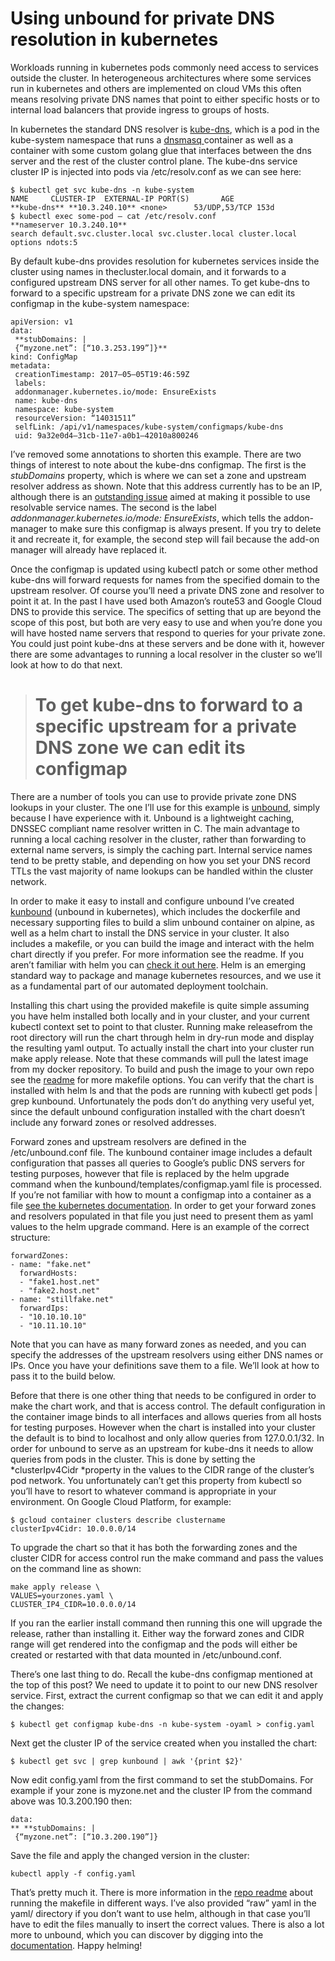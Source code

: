 
# Using unbound for private DNS resolution in kubernetes



Workloads running in kubernetes pods commonly need access to services outside the cluster. In heterogeneous architectures where some services run in kubernetes and others are implemented on cloud VMs this often means resolving private DNS names that point to either specific hosts or to internal load balancers that provide ingress to groups of hosts.

In kubernetes the standard DNS resolver is [kube-dns](https://github.com/kubernetes/dns), which is a pod in the kube-system namespace that runs a [dnsmasq ](http://www.thekelleys.org.uk/dnsmasq/docs/dnsmasq-man.html)container as well as a container with some custom golang glue that interfaces between the dns server and the rest of the cluster control plane. The kube-dns service cluster IP is injected into pods via /etc/resolv.conf as we can see here:

    $ kubectl get svc kube-dns -n kube-system
    NAME     CLUSTER-IP  EXTERNAL-IP PORT(S)       AGE
    **kube-dns** **10.3.240.10** <none>      53/UDP,53/TCP 153d
    $ kubectl exec some-pod — cat /etc/resolv.conf
    **nameserver 10.3.240.10**
    search default.svc.cluster.local svc.cluster.local cluster.local options ndots:5

By default kube-dns provides resolution for kubernetes services inside the cluster using names in thecluster.local domain, and it forwards to a configured upstream DNS server for all other names. To get kube-dns to forward to a specific upstream for a private DNS zone we can edit its configmap in the kube-system namespace:

    apiVersion: v1
    data:
     **stubDomains: |
     {“myzone.net”: [“10.3.253.199”]}**
    kind: ConfigMap
    metadata:
     creationTimestamp: 2017–05–05T19:46:59Z
     labels:
     addonmanager.kubernetes.io/mode: EnsureExists
     name: kube-dns
     namespace: kube-system
     resourceVersion: “14031511”
     selfLink: /api/v1/namespaces/kube-system/configmaps/kube-dns
     uid: 9a32e0d4–31cb-11e7-a0b1–42010a800246

I’ve removed some annotations to shorten this example. There are two things of interest to note about the kube-dns configmap. The first is the *stubDomains* property, which is where we can set a zone and upstream resolver address as shown. Note that this address currently has to be an IP, although there is an [outstanding issue](https://github.com/kubernetes/dns/issues/82) aimed at making it possible to use resolvable service names. The second is the label *addonmanager.kubernetes.io/mode: EnsureExists*, which tells the addon-manager to make sure this configmap is always present. If you try to delete it and recreate it, for example, the second step will fail because the add-on manager will already have replaced it.

Once the configmap is updated using kubectl patch or some other method kube-dns will forward requests for names from the specified domain to the upstream resolver. Of course you’ll need a private DNS zone and resolver to point it at. In the past I have used both Amazon’s route53 and Google Cloud DNS to provide this service. The specifics of setting that up are beyond the scope of this post, but both are very easy to use and when you’re done you will have hosted name servers that respond to queries for your private zone. You could just point kube-dns at these servers and be done with it, however there are some advantages to running a local resolver in the cluster so we’ll look at how to do that next.
> # To get kube-dns to forward to a specific upstream for a private DNS zone we can edit its configmap

There are a number of tools you can use to provide private zone DNS lookups in your cluster. The one I’ll use for this example is [unbound](https://www.unbound.net/), simply because I have experience with it. Unbound is a lightweight caching, DNSSEC compliant name resolver written in C. The main advantage to running a local caching resolver in the cluster, rather than forwarding to external name servers, is simply the caching part. Internal service names tend to be pretty stable, and depending on how you set your DNS record TTLs the vast majority of name lookups can be handled within the cluster network.

In order to make it easy to install and configure unbound I’ve created [kunbound](https://github.com/Markbnj/kunbound) (unbound in kubernetes), which includes the dockerfile and necessary supporting files to build a slim unbound container on alpine, as well as a helm chart to install the DNS service in your cluster. It also includes a makefile, or you can build the image and interact with the helm chart directly if you prefer. For more information see the readme. If you aren’t familiar with helm you can [check it out here](https://helm.sh/). Helm is an emerging standard way to package and manage kubernetes resources, and we use it as a fundamental part of our automated deployment toolchain.

Installing this chart using the provided makefile is quite simple assuming you have helm installed both locally and in your cluster, and your current kubectl context set to point to that cluster. Running make releasefrom the root directory will run the chart through helm in dry-run mode and display the resulting yaml output. To actually install the chart into your cluster run make apply release. Note that these commands will pull the latest image from my docker repository. To build and push the image to your own repo see the [readme](https://github.com/Markbnj/kunbound/blob/master/README.md) for more makefile options. You can verify that the chart is installed with helm ls and that the pods are running with kubectl get pods | grep kunbound. Unfortunately the pods don’t do anything very useful yet, since the default unbound configuration installed with the chart doesn’t include any forward zones or resolved addresses.

Forward zones and upstream resolvers are defined in the /etc/unbound.conf file. The kunbound container image includes a default configuration that passes all queries to Google’s public DNS servers for testing purposes, however that file is replaced by the helm upgrade command when the kunbound/templates/configmap.yaml file is processed. If you’re not familiar with how to mount a configmap into a container as a file [see the kubernetes documentation](https://kubernetes.io/docs/tasks/configure-pod-container/configure-pod-configmap/#add-configmap-data-to-a-volume). In order to get your forward zones and resolvers populated in that file you just need to present them as yaml values to the helm upgrade command. Here is an example of the correct structure:

    forwardZones:
    - name: "fake.net"  
      forwardHosts:  
      - "fake1.host.net"  
      - "fake2.host.net"
    - name: "stillfake.net"  
      forwardIps:  
      - "10.10.10.10"  
      - "10.11.10.10"

Note that you can have as many forward zones as needed, and you can specify the addresses of the upstream resolvers using either DNS names or IPs. Once you have your definitions save them to a file. We’ll look at how to pass it to the build below.

Before that there is one other thing that needs to be configured in order to make the chart work, and that is access control. The default configuration in the container image binds to all interfaces and allows queries from all hosts for testing purposes. However when the chart is installed into your cluster the default is to bind to localhost and only allow queries from 127.0.0.1/32. In order for unbound to serve as an upstream for kube-dns it needs to allow queries from pods in the cluster. This is done by setting the *clusterIpv4Cidr *property in the values to the CIDR range of the cluster’s pod network. You unfortunately can’t get this property from kubectl so you’ll have to resort to whatever command is appropriate in your environment. On Google Cloud Platform, for example:

    $ gcloud container clusters describe clustername
    clusterIpv4Cidr: 10.0.0.0/14

To upgrade the chart so that it has both the forwarding zones and the cluster CIDR for access control run the make command and pass the values on the command line as shown:

    make apply release \
    VALUES=yourzones.yaml \
    CLUSTER_IP4_CIDR=10.0.0.0/14

If you ran the earlier install command then running this one will upgrade the release, rather than installing it. Either way the forward zones and CIDR range will get rendered into the configmap and the pods will either be created or restarted with that data mounted in /etc/unbound.conf.

There’s one last thing to do. Recall the kube-dns configmap mentioned at the top of this post? We need to update it to point to our new DNS resolver service. First, extract the current configmap so that we can edit it and apply the changes:

    $ kubectl get configmap kube-dns -n kube-system -oyaml > config.yaml

Next get the cluster IP of the service created when you installed the chart:

    $ kubectl get svc | grep kunbound | awk '{print $2}'

Now edit config.yaml from the first command to set the stubDomains. For example if your zone is myzone.net and the cluster IP from the command above was 10.3.200.190 then:

    data:
    ** **stubDomains: |
     {“myzone.net”: [“10.3.200.190”]}

Save the file and apply the changed version in the cluster:

    kubectl apply -f config.yaml

That’s pretty much it. There is more information in the [repo readme](https://github.com/Markbnj/kunbound/blob/master/README.md) about running the makefile in different ways. I’ve also provided “raw” yaml in the yaml/ directory if you don’t want to use helm, although in that case you’ll have to edit the files manually to insert the correct values. There is also a lot more to unbound, which you can discover by digging into the [documentation](http://www.unbound.net/documentation/index.html). Happy helming!
